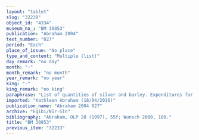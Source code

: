 ```yaml
---
layout: "tablet"
slug: "32230"
object_id: "4334"
museum_no_: "BM 30853"
publication: "Abraham 2004"
text_number: "027"
period: "Each"
place_of_issue: "No place"
type_and_content: "Multiple (list)"
day_remark: "no day"
month: "-"
month_remark: "no month"
year_remark: "no year"
king: "-"
king_remark: "no king"
paraphrase: "List of quantities of silver and barley. Expenditures for boats, boat equipment and boat transports. Reference to a City Governor and persons known from texts in the Egibi archive.<br /> x minas x shekels of white silver have been given to <strong>A</strong>, the Overseer (<em>rab&ucirc;</em>) [...] for hirelings (<em>agru</em>).<br /> 2/3 mina 1 1/2 shekels of white silver, and another 6 shekels of white silver, the price of the garments (<sup>t&uacute;g</sup>KUR.RA), have been given in the presence (<em>ina u&scaron;uzzi</em>) of the Governor (<em>&scaron;ākin ṭēmi</em>), to the hirelings.<br /> 1/3 mina 6 shekels of silver, the rent (<em>idū</em>) for 2 boats, have been given to <strong>B</strong>, the official-in-charge (<em>rē&scaron;u</em>) and his workmen (<em>ṣābu</em>) at the <em>bīt &uacute;-ri</em>*.<br /> 5 shekels of white silver have been given to <strong>B</strong>, the official-in-charge.<br /> 2/3 mina 1 1/2 shekels of white silver, the price of 6.2.3 kor of barley, have been given by order of the Governor to the House of Artasunu.<br /> 2/3 mina shekels of white silver have been given according to the register (<em>giṭṭu</em>) and the sealed tablet (<em>kunukku</em>) of the Governor to <strong>C</strong> for the barley.<br /> 1/3 mina of silver have been given according to the register and sealed tablet to <strong>C</strong> for 4 cables (<em>halliptu</em>).<br /> 1/3 mina of silver have been given for the rations of the men who towed the boats (<em>&scaron;addidu</em>) as far as Bāb Kabarri.<br /> 10 shekels of white silver, the price of 10 beer jars (<em>dannu &scaron;a &scaron;ikari</em>), have been given by order of the Governor <em>(&scaron;ākin ṭēmi</em>) for the boats that transport beer.<br /> 8.2.3 kor of barley have been given by order of the Governor to <strong>D</strong> for dismantling&nbsp;(<em>napālu)</em> the boats.<br /> 2 minas of white silver have been given as rent for the boat which sailed from Bāb Kabarri till &Scaron;u&scaron;an, and on which &hellip; (uncl.).<br /> 12 1/2 shekels of white silver, 2<em> pān</em> (=72 liters) of flour ..., (uncl)<br /> have been given to <strong>E</strong>.<br /> 1 1/3 shekels of white silver have been given by order of the Governor <em>(&scaron;ākin ṭēmi</em>) for the rent of the boats which transported (<em>qerēbu</em> D) barley with (<em>itti</em>) <strong>F</strong>.<br /> 1 mina 10 shekels of white silver have been given to <strong>G</strong>, in the presence of <strong>H</strong> and <strong>I</strong>.<br /> 1 1/2 minas of white silver due from <strong>J</strong> have been given to the Governor.<br /> 1/2 mina 5 shekels of white silver have been given for the rent of the boat loaded with flour<br /> <br /> *<em>bīt &uacute;-ri</em>: read <em>bīt kar<sup>!</sup>-ri</em> &quot;harbour<sup>!</sup> House&quot;?<br /> ** <em>ana na&scaron;&ecirc; &scaron;a kan-ka</em><sup>?</sup>/<em>du</em><sup>?</sup><br /> <br /> <strong>A</strong>=&Scaron;ullumu, (<em>rab&ucirc;</em>);&nbsp;<strong>B</strong>=Bēl-ikṣur, (<em>rē&scaron;u</em>);&nbsp;<strong>C</strong>=Nidinti-Bēl-damqat;&nbsp;<strong>D</strong>=&Scaron;umu-ukīn;&nbsp;<strong>E</strong>=Gūzu-<em>ina</em>-Bēl-aṣbat;&nbsp;<strong>F</strong>=Ipria;&nbsp;<strong>G</strong>=Arad-Bunene;&nbsp;<strong>H</strong>=Napu&scaron;tu;&nbsp;<strong>I</strong>=Bān&ucirc;nu;&nbsp;<strong>J</strong>=Marduk//Pahāru"
imported: "Kathleen Abraham (18/04/2016)"
publication_name: "Abraham 2004 027"
archive: "Egibi/Nūr-Sîn"
bibliography: "Abraham, OLP 28 (1997), 55f; Wunsch 2000, 100."
title: "BM 30853"
previous_item: "32233"
---
```

